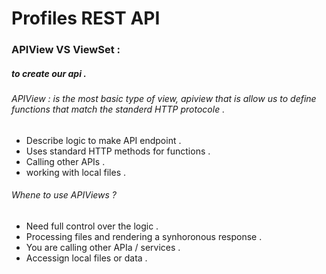 # Profiles REST API  

### APIView VS ViewSet :
##### to create our api .
###### APIView : is the most basic type of view, apiview that is allow us to define functions that match the standerd HTTP protocole . 
* Describe logic to make API endpoint .
* Uses standard HTTP methods for functions .
* Calling other APIs .
* working with local files .

###### Whene to use APIViews ? 
- Need full control over the logic .
- Processing files and rendering a synhoronous response .
- You are calling other APIa / services .
- Accessign local files or data .
